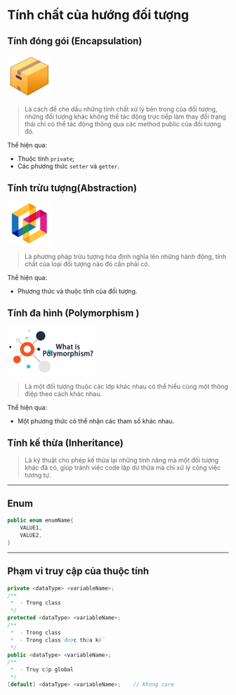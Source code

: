 # Tính chất của hướng đối tượng

## Tính đóng gói (Encapsulation)

<img
    width='100px'
    src='./assets/imgs/62894-package-icon.png'/>

> Là cách để che dấu những tính chất xử lý bên trong của đối tượng, những đối tượng khác không thể tác động trực tiếp làm thay đổi trạng thái  chỉ có thể tác động thông qua các method public của đối tượng đó.

Thể hiện qua:

- Thuộc tính `private`;
- Các phương thức `setter` và `getter`.

## Tính trừu tượng(Abstraction)

<img
    width='100px'
    src='./assets/imgs/c45afb857e72b86e87baaf255f71ff37-geometric-logo-abstract.png'/>

> Là phương pháp trừu tượng hóa định nghĩa lên những hành động, tính chất của loại đối tượng nào đó cần phải có.

Thể hiện qua:

- Phương thức và thuộc tính của đối tượng.

## Tính đa hình (Polymorphism )

<img
    width='200'
    src='./assets/imgs/What-is-Polymorphism.jpg'/>

> Là một đối tượng thuộc các lớp khác nhau có thể hiểu cùng một thông điệp theo cách khác nhau.

Thể hiện qua:

- Một phương thức có thể nhận các tham số khác nhau.

## Tính kế thừa (Inheritance)

> Là kỹ thuật cho phép kế thừa lại những tính năng mà một đối tượng khác đã có, giúp tránh việc code lặp dư thừa mà chỉ xử lý công việc tương tự.

---

## Enum

```java
public enum enumName{
    VALUE1,
    VALUE2,
}
```

---

## Phạm vi truy cập của thuộc tính

```java
private <dataType> <variableName>;
/**
 *  - Trong class
 */
protected <dataType> <variableName>;
/**
 *  - Trong class
 *  - Trong class được thừa kế
 */
public <dataType> <variableName>;
/**
 *  - Truy cập global
 */
[default] <dataType> <variableName>;    // Khong care
```

